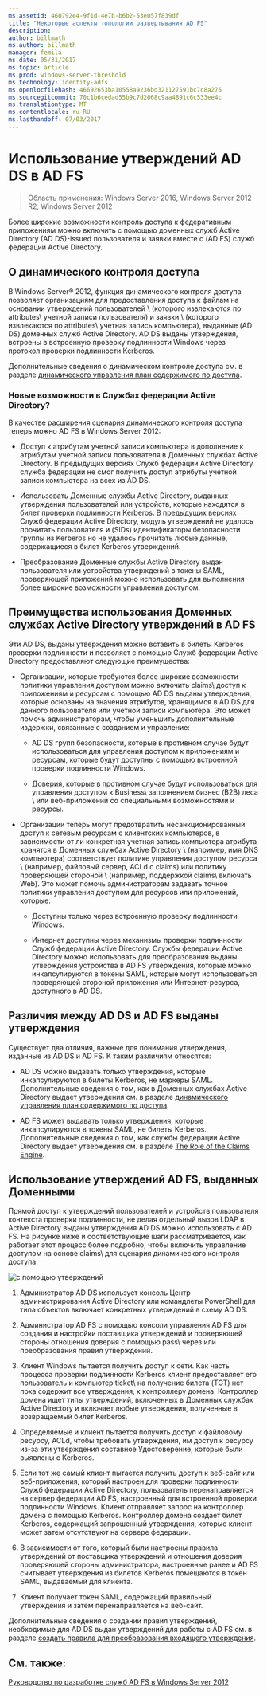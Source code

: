 ```yaml
---
ms.assetid: 460792e4-9f1d-4e7b-b6b2-53e057f839df
title: "Некоторые аспекты топологии развертывания AD FS"
description: 
author: billmath
ms.author: billmath
manager: femila
ms.date: 05/31/2017
ms.topic: article
ms.prod: windows-server-threshold
ms.technology: identity-adfs
ms.openlocfilehash: 46692653ba10558a9236bd321127591bc7c8a275
ms.sourcegitcommit: 70c1b6cedad55b9c7d2068c9aa4891c6c533ee4c
ms.translationtype: MT
ms.contentlocale: ru-RU
ms.lasthandoff: 07/03/2017
---
```

# <a name="using-ad-ds-claims-with-ad-fs"></a>Использование утверждений AD DS в AD FS
  
>Область применения: Windows Server 2016, Windows Server 2012 R2, Windows Server 2012
  
Более широкие возможности контроль доступа к федеративным приложениям можно включить с помощью доменных служб Active Directory \(AD DS\)\-issued пользователя и заявки вместе с \(AD FS\) служб федерации Active Directory.  
  
## <a name="about-dynamic-access-control"></a>О динамического контроля доступа  
В Windows Server® 2012, функция динамического контроля доступа позволяет организациям для предоставления доступа к файлам на основании утверждений пользователей \ (которого извлекаются по attributes\ учетной записи пользователя) и заявки \ (которого извлекаются по attributes\ учетная запись компьютера), выданные \(AD DS\) доменных служб Active Directory. AD DS выданы утверждения, встроены в встроенную проверку подлинности Windows через протокол проверки подлинности Kerberos.  
  
Дополнительные сведения о динамическом контроле доступа см. в разделе [динамического управления план содержимого по доступа](../../solution-guides/Dynamic-Access-Control--Scenario-Overview.md#BKMK_APP).  
  
### <a name="whats-new-in-ad-fs"></a>Новые возможности в Службах федерации Active Directory?  
В качестве расширения сценария динамического контроля доступа теперь можно AD FS в Windows Server 2012:  
  
-   Доступ к атрибутам учетной записи компьютера в дополнение к атрибутам учетной записи пользователя в Доменных службах Active Directory. В предыдущих версиях Служб федерации Active Directory служба федерации не смог получить доступ атрибуты учетной записи компьютера на всех из AD DS.  
  
-   Использовать Доменные службы Active Directory, выданных утверждения пользователей или устройств, которые находятся в билет проверки подлинности Kerberos. В предыдущих версиях Служб федерации Active Directory, модуль утверждений не удалось прочитать пользователя и \(SIDs\) идентификаторы безопасности группы из Kerberos но не удалось прочитать любые данные, содержащиеся в билет Kerberos утверждений.  
  
-   Преобразование Доменные службы Active Directory выдан пользователя или устройства утверждений в токены SAML, проверяющей приложений можно использовать для выполнения более широкие возможности управления доступом.  
  
## <a name="benefits-of-using-ad-ds-claims-with-ad-fs"></a>Преимущества использования Доменных службах Active Directory утверждений в AD FS  
Эти AD DS, выданы утверждения можно вставить в билеты Kerberos проверки подлинности и позволяет с помощью Служб федерации Active Directory предоставляют следующие преимущества:  
  
-   Организации, которые требуются более широкие возможности политики управления доступом можно включить claims\ доступ к приложениям и ресурсам с помощью AD DS выданы утверждения, которые основаны на значения атрибутов, хранящимся в AD DS для данного пользователя или учетной записи компьютера. Это может помочь администраторам, чтобы уменьшить дополнительные издержки, связанные с созданием и управление:  
  
    -   AD DS групп безопасности, которые в противном случае будут использоваться для управления доступом к приложениям и ресурсам, которые будут доступны с помощью встроенной проверки подлинности Windows.  
  
    -   Доверия, которые в противном случае будут использоваться для управления доступом к Business\ заполнением бизнес \(B2B\) леса \ или веб-приложений со специальными возможностями и ресурсы.  
  
-   Организации теперь могут предотвратить несанкционированный доступ к сетевым ресурсам с клиентских компьютеров, в зависимости от ли конкретная учетная запись компьютера атрибута хранятся в Доменных службах Active Directory \ (например, имя DNS компьютера) соответствует политике управления доступом ресурса \ (например, файловый сервер, ACLd с claims\) или политику проверяющей стороной \ (например, поддержкой claims\ включать Web). Это может помочь администраторам задавать точное политики управления доступом для ресурсов или приложений, которые:  
  
    -   Доступны только через встроенную проверку подлинности Windows.  
  
    -   Интернет доступны через механизмы проверки подлинности Служб федерации Active Directory. Службы федерации Active Directory можно использовать для преобразования выданы утверждения устройства в AD FS утверждения, которые можно инкапсулируются в токены SAML, которые могут использоваться проверяющей стороной приложения или Интернет-ресурса, доступного в AD DS.  
  
## <a name="differences-between-ad-ds-and-ad-fs-issued-claims"></a>Различия между AD DS и AD FS выданы утверждения  
Существует два отличия, важные для понимания утверждения, изданные из AD DS и AD FS. К таким различиям относятся:  
  
-   AD DS можно выдавать только утверждения, которые инкапсулируются в билеты Kerberos, не маркеры SAML. Дополнительные сведения о том, как в Доменных службах Active Directory выдает утверждения см. в разделе [динамического управления план содержимого по доступа](../../solution-guides/Dynamic-Access-Control--Scenario-Overview.md#BKMK_APP).  
  
-   AD FS может выдавать только утверждения, которые инкапсулируются в токены SAML, не билеты Kerberos. Дополнительные сведения о том, как службы федерации Active Directory выдает утверждения см. в разделе [The Role of the Claims Engine](../../ad-fs/technical-reference/The-Role-of-the-Claims-Engine.md).  
  
## <a name="how-ad-ds-issued-claims-work-with-ad-fs"></a>Использование утверждений AD FS, выданных Доменными  
Прямой доступ к утверждений пользователей и устройств пользователя контекста проверки подлинности, не делая отдельный вызов LDAP в Active Directory выданы утверждения AD DS можно использовать с AD FS. На рисунке ниже и соответствующие шаги рассматривается, как работает этот процесс более подробно, чтобы включить управление доступом на основе claims\ для сценария динамического контроля доступа.  
  
![с помощью утверждений](media/UsingADDSClaimswithADFS.gif)  
  
1.  Администратор AD DS использует консоль Центр администрирования Active Directory или командлеты PowerShell для типа объектов включает конкретных утверждений в схему AD DS.  
  
2.  Администратор AD FS с помощью консоли управления AD FS для создания и настройки поставщика утверждений и проверяющей стороны отношения доверия с помощью pass\ через или преобразования правил утверждений.  
  
3.  Клиент Windows пытается получить доступ к сети. Как часть процесса проверки подлинности Kerberos клиент предоставляет его пользователь и компьютер ticket\ на получение билета \(TGT\) нет пока содержит все утверждения, к контроллеру домена. Контроллер домена ищет типы утверждений, включенных в Доменных службах Active Directory и включает любые утверждения, полученные в возвращаемый билет Kerberos.  
  
4.  Определяемые и клиент пытается получить доступ к файловому ресурсу, ACLd, чтобы требовать утверждения, им доступ к ресурсу из-за эти утверждения составное Удостоверение, которые были выявлены с Kerberos.  
  
5.  Если тот же самый клиент пытается получить доступ к веб-сайт или веб-приложения, который настроен для проверки подлинности Служб федерации Active Directory, пользователь перенаправляется на сервер федерации AD FS, настроенный для встроенной проверки подлинности Windows. Клиент отправляет запрос на контроллер домена с помощью Kerberos. Контроллер домена создает билет Kerberos, содержащий запрошенный утверждения, которые клиент может затем отсутствуют на сервере федерации.  
  
6.  В зависимости от того, который были настроены правила утверждений от поставщика утверждений и отношения доверия проверяющей стороны администратора, настроенные ранее и AD FS считывает утверждения из билетов Kerberos помещаются в токен SAML, выдаваемый для клиента.  
  
7.  Клиент получает токен SAML, содержащий правильный утверждения и затем перенаправляется на веб-сайт.  
  
Дополнительные сведения о создании правил утверждений, необходимые для AD DS выдан утверждений для работы с AD FS см. в разделе [создать правила для преобразования входящего утверждения](../../ad-fs/operations/Create-a-Rule-to-Transform-an-Incoming-Claim.md).  
  
## <a name="see-also"></a>См. также:
[Руководство по разработке служб AD FS в Windows Server 2012](AD-FS-Design-Guide-in-Windows-Server-2012.md)
